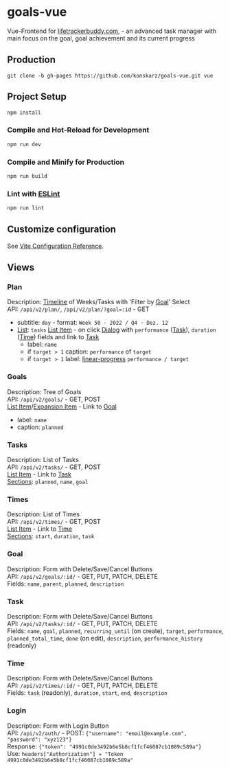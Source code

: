 # goals-vue

Vue-Frontend for [lifetrackerbuddy.com](https://lifetrackerbuddy.com/), - an advanced task manager with main focus on the goal, goal achievement and its current progress

## Production

```
git clone -b gh-pages https://github.com/konskarz/goals-vue.git vue
```

## Project Setup

```sh
npm install
```

### Compile and Hot-Reload for Development

```sh
npm run dev
```

### Compile and Minify for Production

```sh
npm run build
```

### Lint with [ESLint](https://eslint.org/)

```sh
npm run lint
```

## Customize configuration

See [Vite Configuration Reference](https://vitejs.dev/config/).

## Views

### Plan

Description: [Timeline](https://quasar.dev/vue-components/timeline) of Weeks/Tasks with 'Filter by [Goal](#goal)' Select\
API: `/api/v2/plan/`, `/api/v2/plan/?goal=:id` - GET

- subtitle: `day` - format: `Week 50 · 2022 / Q4 · Dez. 12`
- [List](https://quasar.dev/vue-components/list-and-list-items): `tasks`
  [List Item](https://quasar.dev/vue-components/list-and-list-items) - on click [Dialog](https://quasar.dev/quasar-plugins/dialog) with `performance` ([Task](#task)), `duration` ([Time](#time)) fields and link to [Task](#task)
  - label: `name`
  - if `target > 1` caption: `performance` of `target`
  - if `target > 1` label: [linear-progress](https://quasar.dev/vue-components/linear-progress) `performance / target`

### Goals

Description: Tree of Goals\
API: `/api/v2/goals/` - GET, POST\
[List Item](https://quasar.dev/vue-components/list-and-list-items)/[Expansion Item](https://quasar.dev/vue-components/expansion-item) - Link to [Goal](#goal)

- label: `name`
- caption: `planned`

### Tasks

Description: List of Tasks\
API: `/api/v2/tasks/` - GET, POST\
[List Item](https://quasar.dev/vue-components/list-and-list-items) - Link to [Task](#task)\
[Sections](https://quasar.dev/vue-components/list-and-list-items#qitemsection-api): `planned`, `name`, `goal`

### Times

Description: List of Times\
API: `/api/v2/times/` - GET, POST\
[List Item](https://quasar.dev/vue-components/list-and-list-items) - Link to [Time](#time)\
[Sections](https://quasar.dev/vue-components/list-and-list-items#qitemsection-api): `start`, `duration`, `task`

### Goal

Description: Form with Delete/Save/Cancel Buttons\
API: `/api/v2/goals/:id/` - GET, PUT, PATCH, DELETE\
Fields: `name`, `parent`, `planned`, `description`

### Task

Description: Form with Delete/Save/Cancel Buttons\
API: `/api/v2/tasks/:id/` - GET, PUT, PATCH, DELETE\
Fields: `name`, `goal`, `planned`, `recurring_until` (on create), `target`, `performance`, `planned_total_time`, `done` (on edit), `description`, `performance_history` (readonly)

### Time

Description: Form with Delete/Save/Cancel Buttons\
API: `/api/v2/times/:id/` - GET, PUT, PATCH, DELETE\
Fields: `task` (readonly), `duration`, `start`, `end`, `description`

### Login

Description: Form with Login Button\
API: `/api/v2/auth/` - POST: `{"username": "email@example.com", "password": "xyz123"}`\
Response: `{"token": "4991c0de3492b6e5b8cf1fcf46087cb1089c589a"}`\
Use: `headers["Authorization"] = "Token 4991c0de3492b6e5b8cf1fcf46087cb1089c589a"`
